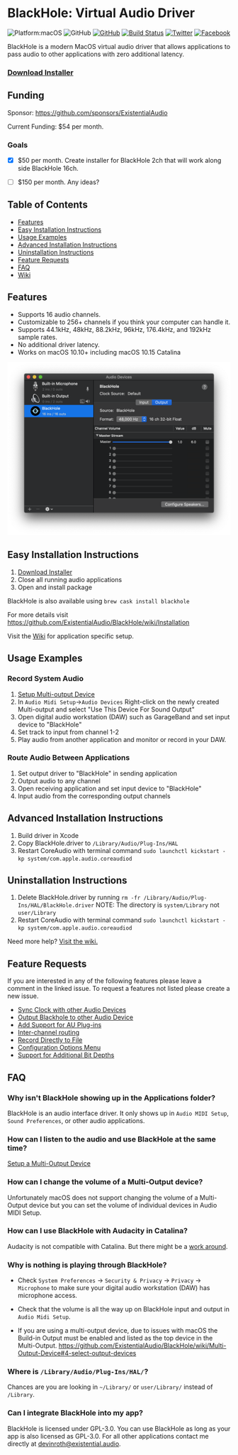 # BlackHole: Virtual Audio Driver
![Platform:macOS](https://img.shields.io/badge/platform-macOS-lightgrey)
![GitHub](https://img.shields.io/github/v/release/ExistentialAudio/BlackHole)
[![GitHub](https://img.shields.io/github/license/ExistentialAudio/BlackHole)](LICENSE)
[![Build Status](https://travis-ci.com/ExistentialAudio/BlackHole.svg?branch=master)](https://travis-ci.com/ExistentialAudio/BlackHole) [![Twitter](https://img.shields.io/badge/Follow%20on%20Twitter-1da1f2)](https://twitter.com/ExistentialAI)
[![Facebook](https://img.shields.io/badge/Like%20on%20Facebook-4267B2)](https://www.facebook.com/Existential-Audio-103423234434751)

BlackHole is a modern MacOS virtual audio driver that allows applications to pass audio to other applications with zero additional latency.

### [Download Installer](https://existential.audio/blackhole/?pk_campaign=github&pk_kwd=readme) 

## Funding
Sponsor: https://github.com/sponsors/ExistentialAudio

Current Funding: $54 per month.

### Goals

- [x] $50 per month. Create installer for BlackHole 2ch that will work along side BlackHole 16ch.
- [ ] $150 per month. Any ideas?


## Table of Contents

- [Features](#features)
- [Easy Installation Instructions](#easy-installation-instructions)
- [Usage Examples]()
- [Advanced Installation Instructions](#advanced-installation-instructions)
- [Uninstallation Instructions](#uninstallation-instructions)
- [Feature Requests](#feature-requests)
- [FAQ](#faq)
- [Wiki](https://github.com/ExistentialAudio/BlackHole/wiki)

## Features
- Supports 16 audio channels.
- Customizable to 256+ channels if you think your computer can handle it.
- Supports 44.1kHz, 48kHz, 88.2kHz, 96kHz, 176.4kHz, and 192kHz sample rates.
- No additional driver latency. 
- Works on macOS 10.10+ including macOS 10.15 Catalina

![Image of BlackHole Audio Driver](Images/BlackHole.png)

## Easy Installation Instructions
1. [Download Installer](http://existential.audio/blackhole/)
2. Close all running audio applications
3. Open and install package

BlackHole is also available using `brew cask install blackhole`

For more details visit https://github.com/ExistentialAudio/BlackHole/wiki/Installation

Visit the [Wiki](https://github.com/ExistentialAudio/BlackHole/wiki) for application specific setup.        

## Usage Examples
### Record System Audio
1. [Setup Multi-output Device](https://github.com/ExistentialAudio/BlackHole/wiki/Multi-Output-Device)
2. In `Audio Midi Setup`->`Audio Devices` Right-click on the newly created Multi-output and select "Use This Device For Sound Output"
3. Open digital audio workstation (DAW) such as GarageBand and set input device to "BlackHole" 
4. Set track to input from channel 1-2
5. Play audio from another application and monitor or record in your DAW.

### Route Audio Between Applications
1. Set output driver to "BlackHole" in sending application
2. Output audio to any channel
3. Open receiving application and set input device to "BlackHole" 
4. Input audio from the corresponding output channels

## Advanced Installation Instructions
1. Build driver in Xcode
2. Copy BlackHole.driver to `/Library⁩/Audio⁩/Plug-Ins⁩/HAL`
3. Restart CoreAudio with terminal command `sudo launchctl kickstart -kp system/com.apple.audio.coreaudiod`

## Uninstallation Instructions
1. Delete BlackHole.driver by running `rm -fr /Library/Audio/Plug-Ins/HAL/BlackHole.driver` NOTE: The directory is `system/Library` not `user/Library`
2. Restart CoreAudio with terminal command `sudo launchctl kickstart -kp system/com.apple.audio.coreaudiod`

Need more help? [Visit the wiki.](https://github.com/ExistentialAudio/BlackHole/wiki/Uninstallation)

## Feature Requests

If you are interested in any of the following features please leave a comment in the linked issue. To request a features not listed please create a new issue.

- [Sync Clock with other Audio Devices](https://github.com/ExistentialAudio/BlackHole/issues/27)
- [Output Blackhole to other Audio Device](https://github.com/ExistentialAudio/BlackHole/issues/40)
- [Add Support for AU Plug-ins](https://github.com/ExistentialAudio/BlackHole/issues/18)
- [Inter-channel routing](https://github.com/ExistentialAudio/BlackHole/issues/13)
- [Record Directly to File](https://github.com/ExistentialAudio/BlackHole/issues/8)
- [Configuration Options Menu](https://github.com/ExistentialAudio/BlackHole/issues/7)
- [Support for Additional Bit Depths](https://github.com/ExistentialAudio/BlackHole/issues/42)

## FAQ

### Why isn't BlackHole showing up in the Applications folder?
BlackHole is an audio interface driver. It only shows up in `Audio MIDI Setup`, `Sound Preferences`, or other audio applications.

### How can I listen to the audio and use BlackHole at the same time?
[Setup a Multi-Output Device](https://github.com/ExistentialAudio/BlackHole/wiki/Multi-Output-Device)

### How can I change the volume of a Multi-Output device?
Unfortunately macOS does not support changing the volume of a Multi-Output device but you can set the volume of individual devices in Audio MIDI Setup. 

### How can I use BlackHole with Audacity in Catalina?
Audacity is not compatible with Catalina. But there might be a [work around](https://www.audacityteam.org/macos-10-15-catalina-is-not-yet-supported-by-audacity/).

### Why is nothing is playing through BlackHole? 
- Check `System Preferences` -> `Security & Privacy` -> `Privacy` -> `Microphone` to make sure your digital audio workstation (DAW) has microphone access. 

- Check that the volume is all the way up on BlackHole input and output in ``Audio Midi Setup``.

- If you are using a multi-output device, due to issues with macOS the Build-in Output must be enabled and listed as the top device in the Multi-Output. https://github.com/ExistentialAudio/BlackHole/wiki/Multi-Output-Device#4-select-output-devices

### Where is `/Library/Audio/Plug-Ins/HAL/`?

Chances are you are looking in `~/Library/` or `user/Library/` instead of `/Library`.  

### Can I integrate BlackHole into my app?
BlackHole is licensed under GPL-3.0. You can use BlackHole as long as your app is also licensed as GPL-3.0. For all other applications contact me directly at devinroth@existential.audio.
